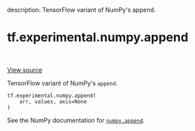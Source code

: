 description: TensorFlow variant of NumPy's append.

<div itemscope itemtype="http://developers.google.com/ReferenceObject">
<meta itemprop="name" content="tf.experimental.numpy.append" />
<meta itemprop="path" content="Stable" />
</div>

# tf.experimental.numpy.append

<!-- Insert buttons and diff -->

<table class="tfo-notebook-buttons tfo-api nocontent" align="left">

</table>

<a target="_blank" class="external" href="/code/stable/tensorflow/python/ops/numpy_ops/np_math_ops.py">View source</a>



TensorFlow variant of NumPy's `append`.

<pre class="devsite-click-to-copy prettyprint lang-py tfo-signature-link">
<code>tf.experimental.numpy.append(
    arr, values, axis=None
)
</code></pre>



<!-- Placeholder for "Used in" -->

See the NumPy documentation for [`numpy.append`](https://numpy.org/doc/1.16/reference/generated/numpy.append.html).